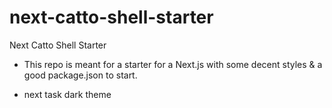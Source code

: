 # next-catto-shell-starter

Next Catto Shell Starter

- This repo is meant for a starter for a Next.js with some decent styles & a good package.json to start.

* next task dark theme
